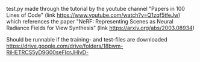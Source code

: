 test.py made through the tutorial by the youtube channel "Papers in 100 Lines of Code" (link https://www.youtube.com/watch?v=Q1zqf5tfeJw) which references the paper "NeRF: Representing Scenes as Neural Radiance Fields for View Synthesis" (link https://arxiv.org/abs/2003.08934)
 
Should be runnable if the training- and test-files are downloaded https://drive.google.com/drive/folders/18bwm-RiHETRCS5yD9G00seFIcrJHIvD-
